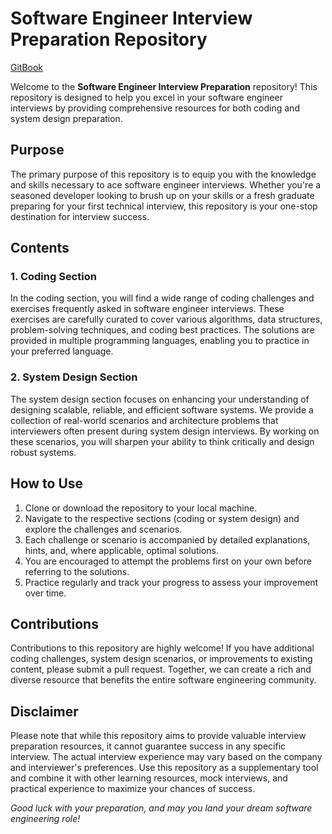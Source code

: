 # Software Engineer Interview Preparation Repository

[GitBook](https://dongzeli95s-organization.gitbook.io/swe-interview-handbook/)

Welcome to the **Software Engineer Interview Preparation** repository! This repository is designed to help you excel in your software engineer interviews by providing comprehensive resources for both coding and system design preparation.

## Purpose

The primary purpose of this repository is to equip you with the knowledge and skills necessary to ace software engineer interviews. Whether you're a seasoned developer looking to brush up on your skills or a fresh graduate preparing for your first technical interview, this repository is your one-stop destination for interview success.

## Contents

### 1. Coding Section

In the coding section, you will find a wide range of coding challenges and exercises frequently asked in software engineer interviews. These exercises are carefully curated to cover various algorithms, data structures, problem-solving techniques, and coding best practices. The solutions are provided in multiple programming languages, enabling you to practice in your preferred language.

### 2. System Design Section

The system design section focuses on enhancing your understanding of designing scalable, reliable, and efficient software systems. We provide a collection of real-world scenarios and architecture problems that interviewers often present during system design interviews. By working on these scenarios, you will sharpen your ability to think critically and design robust systems.


## How to Use

1. Clone or download the repository to your local machine.
2. Navigate to the respective sections (coding or system design) and explore the challenges and scenarios.
3. Each challenge or scenario is accompanied by detailed explanations, hints, and, where applicable, optimal solutions.
4. You are encouraged to attempt the problems first on your own before referring to the solutions.
5. Practice regularly and track your progress to assess your improvement over time.

## Contributions

Contributions to this repository are highly welcome! If you have additional coding challenges, system design scenarios, or improvements to existing content, please submit a pull request. Together, we can create a rich and diverse resource that benefits the entire software engineering community.

## Disclaimer

Please note that while this repository aims to provide valuable interview preparation resources, it cannot guarantee success in any specific interview. The actual interview experience may vary based on the company and interviewer's preferences. Use this repository as a supplementary tool and combine it with other learning resources, mock interviews, and practical experience to maximize your chances of success.

*Good luck with your preparation, and may you land your dream software engineering role!*

